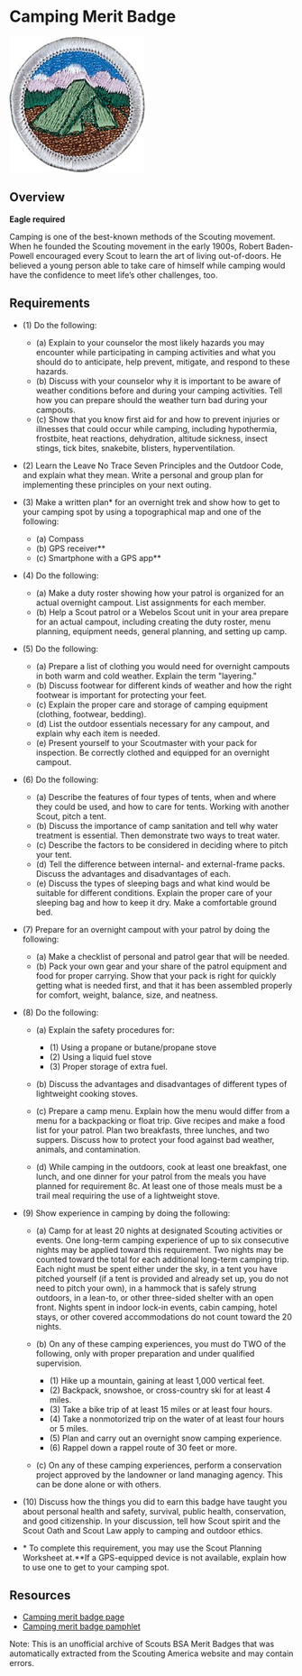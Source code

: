 

# Camping Merit Badge

![Camping Merit Badge](images/camping-merit-badge.jpg)

## Overview

**Eagle required**

Camping is one of the best-known methods of the Scouting movement. When he founded the Scouting movement in the early 1900s, Robert Baden-Powell encouraged every Scout to learn the art of living out-of-doors. He believed a young person able to take care of himself while camping would have the confidence to meet life’s other challenges, too.

## Requirements

* (1) Do the following:
    * (a) Explain to your counselor the most likely hazards you may encounter while participating in camping activities and what you should do to anticipate, help prevent, mitigate, and respond to these hazards.
    * (b) Discuss with your counselor why it is important to be aware of weather conditions before and during your camping activities. Tell how you can prepare should the weather turn bad during your campouts.
    * (c) Show that you know first aid for and how to prevent injuries or illnesses that could occur while camping, including hypothermia, frostbite, heat reactions, dehydration, altitude sickness, insect stings, tick bites, snakebite, blisters, hyperventilation.


* (2) Learn the Leave No Trace Seven Principles and the Outdoor Code, and explain what they mean. Write a personal and group plan for implementing these principles on your next outing.
* (3) Make a written plan* for an overnight trek and show how to get to your  camping spot by using a topographical map and one of the following:
    * (a) Compass
    * (b) GPS receiver**
    * (c) Smartphone with a GPS app**


* (4) Do the following:
    * (a) Make a duty roster showing how your patrol is organized for an actual overnight campout. List assignments for each member.
    * (b) Help a Scout patrol or a Webelos Scout unit in your area prepare for an actual campout, including creating the duty roster, menu planning, equipment needs, general planning, and setting up camp.


* (5) Do the following:
    * (a) Prepare a list of clothing you would need for overnight campouts in both warm and cold weather. Explain the term "layering."
    * (b) Discuss footwear for different kinds of weather and how the right footwear is important for protecting your feet.
    * (c) Explain the proper care and storage of camping equipment (clothing, footwear, bedding).
    * (d) List the outdoor essentials necessary for any campout, and explain why each item is needed.
    * (e) Present yourself to your Scoutmaster with your pack for inspection. Be correctly clothed and equipped for an overnight campout.


* (6) Do the following:
    * (a) Describe the features of four types of tents, when and where they could be used, and how to care for tents. Working with another Scout, pitch a tent.
    * (b) Discuss the importance of camp sanitation and tell why water treatment is essential. Then demonstrate two ways to treat water.
    * (c) Describe the factors to be considered in deciding where to pitch your tent.
    * (d) Tell the difference between internal- and external-frame packs. Discuss the advantages and disadvantages of each.
    * (e) Discuss the types of sleeping bags and what kind would be suitable for different conditions. Explain the proper care of your sleeping bag and how to keep it dry. Make a comfortable ground bed.


* (7) Prepare for an overnight campout with your patrol by doing the following:
    * (a) Make a checklist of personal and patrol gear that will be needed.
    * (b) Pack your own gear and your share of the patrol equipment and food for proper carrying. Show that your pack is right for quickly getting what is needed first, and that it has been assembled properly for comfort, weight, balance, size, and neatness.


* (8) Do the following:
    * (a) Explain the safety procedures for:
        * (1) Using a propane or butane/propane stove
        * (2) Using a liquid fuel stove
        * (3) Proper storage of extra fuel.


    * (b) Discuss the advantages and disadvantages of different types of lightweight cooking stoves.
    * (c) Prepare a camp menu. Explain how the menu would differ from a menu for a backpacking or float trip. Give recipes and make a food list for your patrol. Plan two breakfasts, three lunches, and two suppers. Discuss how to protect your food against bad weather, animals, and contamination.
    * (d) While camping in the outdoors, cook at least one breakfast, one lunch, and one dinner for your patrol from the meals you have planned for requirement 8c. At least one of those meals must be a trail meal requiring the use of a lightweight stove.


* (9) Show experience in camping by doing the following:
    * (a) Camp for at least 20 nights at designated Scouting activities or events. One long-term camping experience of up to six consecutive nights may be applied toward this requirement. Two nights may be counted toward the total for each additional long-term camping trip. Each night must be spent either under the sky, in a tent you have pitched yourself (if a tent is provided and already set up, you do not need to pitch your own), in a hammock that is safely strung outdoors, in a lean-to, or other three-sided shelter with an open front. Nights spent in indoor lock-in events, cabin camping, hotel stays, or other covered accommodations do not count toward the 20 nights.
    * (b) On any of these camping experiences, you must do TWO of the following, only with proper preparation and under qualified supervision.
        * (1) Hike up a mountain, gaining at least 1,000 vertical feet.
        * (2) Backpack, snowshoe, or cross-country ski for at least 4 miles.
        * (3) Take a bike trip of at least 15 miles or at least four hours.
        * (4) Take a nonmotorized trip on the water of at least four hours or 5 miles.
        * (5) Plan and carry out an overnight snow camping experience.
        * (6) Rappel down a rappel route of 30 feet or more.


    * (c) On any of these camping experiences, perform a conservation project approved by the landowner or land managing agency. This can be done alone or with others.


* (10) Discuss how the things you did to earn this badge have taught you about  personal health and safety, survival, public health, conservation, and good  citizenship. In your discussion, tell how Scout spirit and the Scout Oath and Scout Law apply to camping and outdoor ethics.
* \* To complete this requirement, you may use the Scout Planning Worksheet at.**If a GPS-equipped device is not available, explain how to use one to get to your camping spot.


## Resources

- [Camping merit badge page](https://www.scouting.org/merit-badges/camping/)
- [Camping merit badge pamphlet](https://www.scoutshop.org/scouts-bsa-camping-merit-badge-pamphlet-662366.html)

Note: This is an unofficial archive of Scouts BSA Merit Badges that was automatically extracted from the Scouting America website and may contain errors.